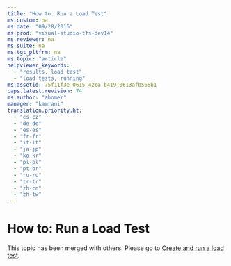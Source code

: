 ```yaml
---
title: "How to: Run a Load Test"
ms.custom: na
ms.date: "09/28/2016"
ms.prod: "visual-studio-tfs-dev14"
ms.reviewer: na
ms.suite: na
ms.tgt_pltfrm: na
ms.topic: "article"
helpviewer_keywords: 
  - "results, load test"
  - "load tests, running"
ms.assetid: 75f11f3e-0615-42ca-b419-0613afb565b1
caps.latest.revision: 74
ms.author: "ahomer"
manager: "kamrani"
translation.priority.ht: 
  - "cs-cz"
  - "de-de"
  - "es-es"
  - "fr-fr"
  - "it-it"
  - "ja-jp"
  - "ko-kr"
  - "pl-pl"
  - "pt-br"
  - "ru-ru"
  - "tr-tr"
  - "zh-cn"
  - "zh-tw"
---
```

# How to: Run a Load Test
This topic has been merged with others. Please go to [Create and run a load test](assetId:///7041cbcf-9ab1-4579-98ff-8f296aeaded4).